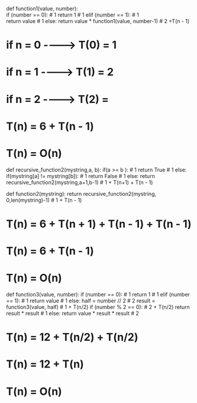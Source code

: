 def function1(value, number):   
	if (number == 0):          # 1
		return 1                  # 1
	elif (number == 1):        # 1     
		return value              # 1
	else:
		return value * function1(value, number-1) 
		 # 2 +T(n - 1)
		
# if n = 0 ----> T(0) = 1
# if n = 1 ----> T(1) = 2
# if n = 2 ----> T(2) = 

# T(n) = 6 + T(n - 1)
# T(n) = O(n)




def recursive_function2(mystring,a, b):
	if(a >= b ):      # 1
		return True   # 1
	else:
		if(mystring[a] != mystring[b]): 	# 1
			return False                   # 1
		else:
			return recursive_function2(mystring,a+1,b-1)      # 1 + T(n+1) + T(n - 1)

def function2(mystring):
	return recursive_function2(mystring, 0,len(mystring)-1)  # 1 + T(n - 1)

# T(n) = 6 + T(n + 1) + T(n - 1) + T(n - 1)
# T(n) = 6 + T(n - 1)
# T(n) = O(n)





def function3(value, number):
	if (number == 0):          # 1
		return 1               # 1
	elif (number == 1):        # 1
		return value           # 1
	else:
		half = number // 2      # 2
		result = function3(value, half)    # 1 + T(n/2)
		if (number % 2 == 0):             # 2 + T(n/2)
			return result * result         # 1
		else:
			return value * result * result  # 2

# T(n) = 12 + T(n/2) + T(n/2)
# T(n) = 12 + T(n)
# T(n) = O(n)